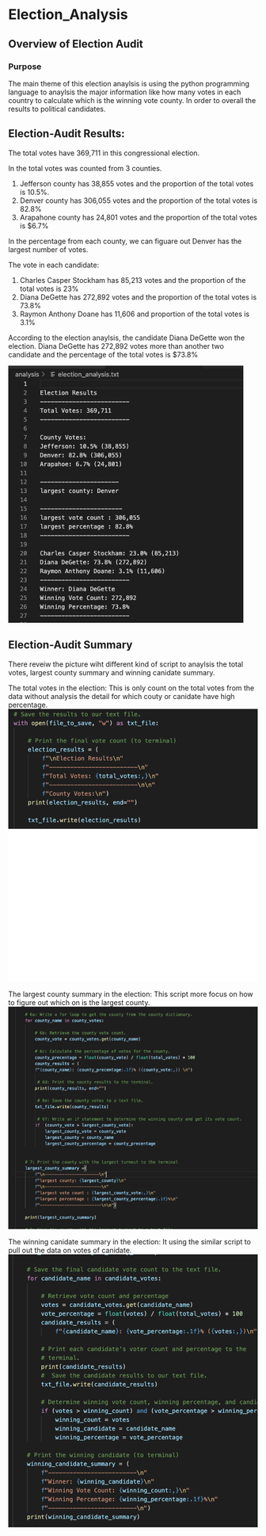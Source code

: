 # Election_Analysis

## Overview of Election Audit

### Purpose
The main theme of this election anaylsis is using the python programming language to anaylsis the major information like how many votes in each country to calculate which is the winning vote county. In order to overall the results to political candidates.


## Election-Audit Results:
The total votes have 369,711 in this congressional election.

In the total votes was counted from 3 counties.
1. Jefferson county has 38,855 votes and the proportion of the total votes is 10.5%.
2. Denver county has 306,055 votes and the proportion of the total votes is 82.8%
3. Arapahone county has 24,801 votes and the proportion of the total votes is $6.7%

In the percentage from each county, we can figuare out Denver has the largest number of votes.

The vote in each candidate:
1. Charles Casper Stockham has 85,213 votes and the proportion of the total votes is 23%
2. Diana DeGette has 272,892 votes and the proportion of the total votes is 73.8%
3. Raymon Anthony Doane has 11,606 and proportion of the total votes is 3.1%

According to the election anaylsis, the candidate Diana DeGette won the election. Diana DeGette has 272,892 votes more than another two candidate and the percentage of the total votes is $73.8%

![Election Results](Election_Results.png)


## Election-Audit Summary
There reveiw the picture wiht different kind of script to anaylsis the total votes, largest county summary and winning canidate summary.

The total votes in the election:
This is only count on the total votes from the data without analysis the detail for which couty or canidate have high percentage.
![total votes](Total_vote.png)

The largest county summary in the election:
This script more focus on how to figure out which on is the largest county.
![largest county summary](largest_county_vote.png)

The winning canidate summary in the election:
It using the similar script to pull out the data on votes of canidate.
![winning canidate summary](winning_canidate.png)